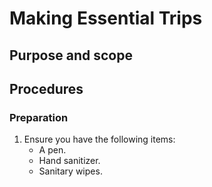 # Making Essential Trips

## Purpose and scope

## Procedures

### Preparation

1. Ensure you have the following items:
   * A pen.
   * Hand sanitizer.
   * Sanitary wipes.
